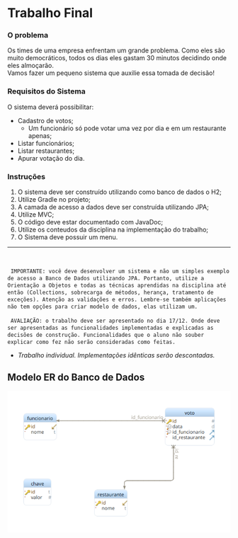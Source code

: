 # Trabalho Final

### O problema
Os times de uma empresa enfrentam um grande problema. Como eles são muito democráticos, todos os dias eles gastam 30 minutos decidindo onde eles almoçarão.<br>
Vamos fazer um pequeno sistema que auxilie essa tomada de decisão!


### Requisitos do Sistema

O sistema deverá possibilitar:

- Cadastro de votos;
    - Um funcionário só pode votar uma vez por dia e em um restaurante apenas;
- Listar funcionários;
- Listar restaurantes;
- Apurar votação do dia.


### Instruções

1. O sistema deve ser construído utilizando como banco de dados o H2;
2. Utilize Gradle no projeto;
3. A camada de acesso a dados deve ser construída utilizando JPA;
4. Utilize MVC;
5. O código deve estar documentado com JavaDoc;
6. Utilize os conteudos da disciplina na implementação do trabalho;
7. O Sistema deve possuir um menu.


--- 
<br>

     IMPORTANTE: você deve desenvolver um sistema e não um simples exemplo de acesso a Banco de Dados utilizando JPA. Portanto, utilize a Orientação a Objetos e todas as técnicas aprendidas na disciplina até então (Collections, sobrecarga de métodos, herança, tratamento de exceções). Atenção as validações e erros. Lembre-se também aplicações não tem opções para criar modelo de dados, elas utilizam um.

     AVALIAÇÃO: o trabalho deve ser apresentado no dia 17/12. Onde deve ser apresentadas as funcionalidades implementadas e explicadas as decisões de construção. Funcionalidades que o aluno não souber explicar como fez não serão consideradas como feitas.

- *Trabalho individual. Implementações idênticas serão descontadas.*

## Modelo ER do Banco de Dados

![Modelo ER do banco de dados](./img/modelo-er-trabalho-final.png)